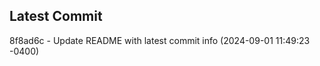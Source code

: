 
## Latest Commit
8f8ad6c - Update README with latest commit info (2024-09-01 11:49:23 -0400) <Yunxi-Zhou>
